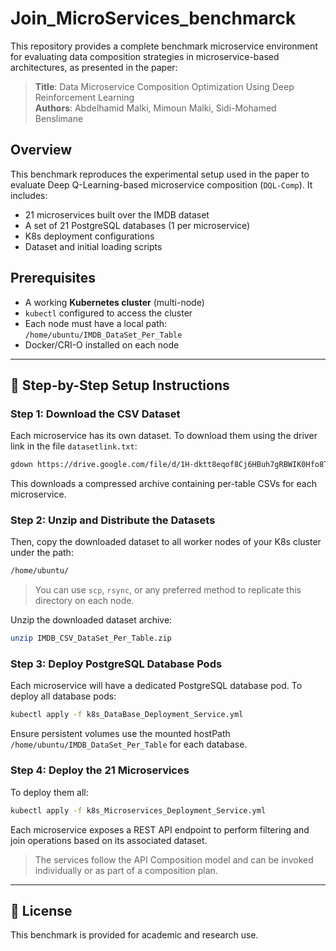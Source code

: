 # Join_MicroServices_benchmarck

This repository provides a complete benchmark microservice environment for evaluating data composition strategies in microservice-based architectures, as presented in the paper:

> **Title**: Data Microservice Composition Optimization Using Deep Reinforcement Learning  
> **Authors**: Abdelhamid Malki, Mimoun Malki, Sidi-Mohamed Benslimane  

## Overview

This benchmark reproduces the experimental setup used in the paper to evaluate Deep Q-Learning-based microservice composition (`DQL-Comp`). It includes:

- 21 microservices built over the IMDB dataset
- A set of 21 PostgreSQL databases (1 per microservice)
- K8s deployment configurations
- Dataset and initial loading scripts

## Prerequisites

- A working **Kubernetes cluster** (multi-node)
- `kubectl` configured to access the cluster
- Each node must have a local path: `/home/ubuntu/IMDB_DataSet_Per_Table`
- Docker/CRI-O installed on each node

---

## 💾 Step-by-Step Setup Instructions

### Step 1: Download the CSV Dataset

Each microservice has its own dataset. To download them using the driver link in the file `datasetlink.txt`:

```bash
gdown https://drive.google.com/file/d/1H-dktt8eqof8Cj6HBuh7gRBWIK0Hfo8T/view
```

This downloads a compressed archive containing per-table CSVs for each microservice.

### Step 2: Unzip and Distribute the Datasets

Then, copy the downloaded dataset to all worker nodes of your K8s cluster under the path:

```bash
/home/ubuntu/
```
> You can use `scp`, `rsync`, or any preferred method to replicate this directory on each node.


Unzip the downloaded dataset archive:

```bash
unzip IMDB_CSV_DataSet_Per_Table.zip
```




### Step 3: Deploy PostgreSQL Database Pods

Each microservice will have a dedicated PostgreSQL database pod. To deploy all database pods:

```bash
kubectl apply -f k8s_DataBase_Deployment_Service.yml
```

Ensure persistent volumes use the mounted hostPath `/home/ubuntu/IMDB_DataSet_Per_Table` for each database.

### Step 4: Deploy the 21 Microservices

To deploy them all:

```bash
kubectl apply -f k8s_Microservices_Deployment_Service.yml
```

Each microservice exposes a REST API endpoint to perform filtering and join operations based on its associated dataset.

> The services follow the API Composition model and can be invoked individually or as part of a composition plan.

---


## 📜 License

This benchmark is provided for academic and research use.

